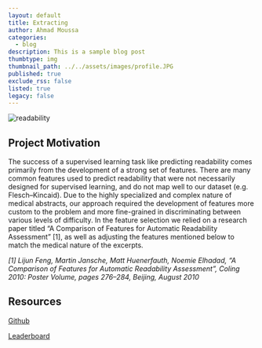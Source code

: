 ```yaml
---
layout: default
title: Extracting
author: Ahmad Moussa
categories:
  - blog
description: This is a sample blog post
thumbtype: img
thumbnail_path: ../../assets/images/profile.JPG
published: true
exclude_rss: false
listed: true
legacy: false
---
```


![readability](https://user-images.githubusercontent.com/13065761/151680387-2269ab68-8cbb-4e3d-bb11-a1ca2c7c6106.png)

## Project Motivation
The success of a supervised learning task like predicting readability comes primarily from the
development of a strong set of features. There are many common features used to predict
readability that were not necessarily designed for supervised learning, and do not map well to
our dataset (e.g. Flesch–Kincaid). Due to the highly specialized and complex nature of
medical abstracts, our approach required the development of features more custom to the
problem and more fine-grained in discriminating between various levels of difficulty.
In the feature selection we relied on a research paper titled “A Comparison of Features for
Automatic Readability Assessment” [1], as well as adjusting the features mentioned below to
match the medical nature of the excerpts.


*[1] Lijun Feng, Martin Jansche, Matt Huenerfauth, Noemie Elhadad, “A Comparison of
					Features for Automatic Readability Assessment”, Coling 2010: Poster Volume, pages
					276–284, Beijing, August 2010*
          
## Resources
[Github](https://github.com/PhaelIshall/hw3_Computational_Linguistic)

[Leaderboard](https://www.cis.upenn.edu/~cis530/leaderboard.htm)

<!--more-->

